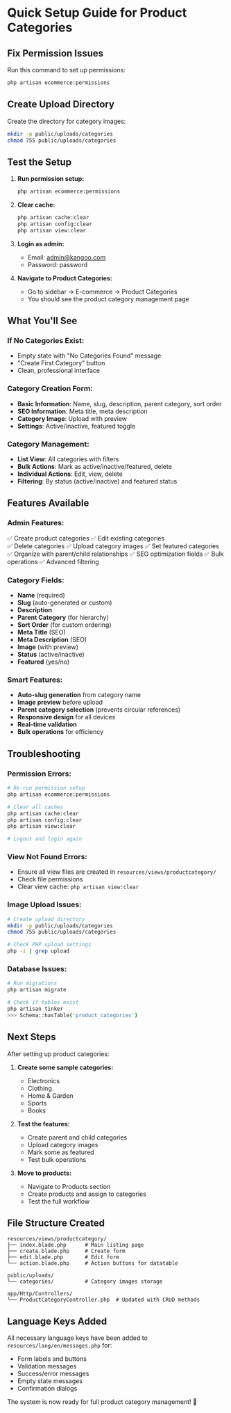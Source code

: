 # Quick Setup Guide for Product Categories

## Fix Permission Issues

Run this command to set up permissions:

```bash
php artisan ecommerce:permissions
```

## Create Upload Directory

Create the directory for category images:

```bash
mkdir -p public/uploads/categories
chmod 755 public/uploads/categories
```

## Test the Setup

1. **Run permission setup:**
   ```bash
   php artisan ecommerce:permissions
   ```

2. **Clear cache:**
   ```bash
   php artisan cache:clear
   php artisan config:clear
   php artisan view:clear
   ```

3. **Login as admin:**
   - Email: admin@kangoo.com
   - Password: password

4. **Navigate to Product Categories:**
   - Go to sidebar → E-commerce → Product Categories
   - You should see the product category management page

## What You'll See

### If No Categories Exist:
- Empty state with "No Categories Found" message
- "Create First Category" button
- Clean, professional interface

### Category Creation Form:
- **Basic Information**: Name, slug, description, parent category, sort order
- **SEO Information**: Meta title, meta description
- **Category Image**: Upload with preview
- **Settings**: Active/inactive, featured toggle

### Category Management:
- **List View**: All categories with filters
- **Bulk Actions**: Mark as active/inactive/featured, delete
- **Individual Actions**: Edit, view, delete
- **Filtering**: By status (active/inactive) and featured status

## Features Available

### Admin Features:
✅ Create product categories
✅ Edit existing categories  
✅ Delete categories
✅ Upload category images
✅ Set featured categories
✅ Organize with parent/child relationships
✅ SEO optimization fields
✅ Bulk operations
✅ Advanced filtering

### Category Fields:
- **Name** (required)
- **Slug** (auto-generated or custom)
- **Description**
- **Parent Category** (for hierarchy)
- **Sort Order** (for custom ordering)
- **Meta Title** (SEO)
- **Meta Description** (SEO)
- **Image** (with preview)
- **Status** (active/inactive)
- **Featured** (yes/no)

### Smart Features:
- **Auto-slug generation** from category name
- **Image preview** before upload
- **Parent category selection** (prevents circular references)
- **Responsive design** for all devices
- **Real-time validation**
- **Bulk operations** for efficiency

## Troubleshooting

### Permission Errors:
```bash
# Re-run permission setup
php artisan ecommerce:permissions

# Clear all caches
php artisan cache:clear
php artisan config:clear
php artisan view:clear

# Logout and login again
```

### View Not Found Errors:
- Ensure all view files are created in `resources/views/productcategory/`
- Check file permissions
- Clear view cache: `php artisan view:clear`

### Image Upload Issues:
```bash
# Create upload directory
mkdir -p public/uploads/categories
chmod 755 public/uploads/categories

# Check PHP upload settings
php -i | grep upload
```

### Database Issues:
```bash
# Run migrations
php artisan migrate

# Check if tables exist
php artisan tinker
>>> Schema::hasTable('product_categories')
```

## Next Steps

After setting up product categories:

1. **Create some sample categories:**
   - Electronics
   - Clothing
   - Home & Garden
   - Sports
   - Books

2. **Test the features:**
   - Create parent and child categories
   - Upload category images
   - Mark some as featured
   - Test bulk operations

3. **Move to products:**
   - Navigate to Products section
   - Create products and assign to categories
   - Test the full workflow

## File Structure Created

```
resources/views/productcategory/
├── index.blade.php      # Main listing page
├── create.blade.php     # Create form
├── edit.blade.php       # Edit form
└── action.blade.php     # Action buttons for datatable

public/uploads/
└── categories/          # Category images storage

app/Http/Controllers/
└── ProductCategoryController.php  # Updated with CRUD methods
```

## Language Keys Added

All necessary language keys have been added to `resources/lang/en/messages.php` for:
- Form labels and buttons
- Validation messages
- Success/error messages
- Empty state messages
- Confirmation dialogs

The system is now ready for full product category management! 🎉
